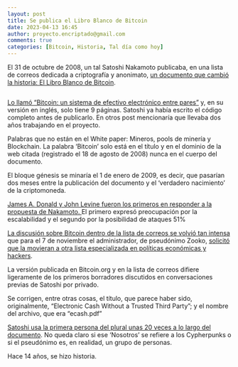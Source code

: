 ```yaml
---
layout: post
title: Se publica el Libro Blanco de Bitcoin
date: 2023-04-13 16:45
author: proyecto.encriptado@gmail.com
comments: true
categories: [Bitcoin, Historia, Tal día como hoy]
---
```

<!-- wp:paragraph {"style":{"elements":{"link":{"color":{"text":"#0745e3"}}}}} -->
<p class="has-link-color">El 31 de octubre de 2008, un tal Satoshi Nakamoto publicaba, en una lista de correos dedicada a criptografía y anonimato, <a href="http://www.bitcoin.org/bitcoin.pdf">un documento que cambió la historia: El Libro Blanco de Bitcoin</a>.</p>
<!-- /wp:paragraph -->

<!-- wp:image {"align":"center","id":716,"sizeSlug":"full","linkDestination":"none"} -->
<figure class="wp-block-image aligncenter size-full"><img src="https://proyectobitcoin.com/wp-content/uploads/2023/04/31-de-octubre.png" alt="" class="wp-image-716"/></figure>
<!-- /wp:image -->

<!-- wp:paragraph {"style":{"elements":{"link":{"color":{"text":"#0745e3"}}}}} -->
<p class="has-link-color"><a href="https://www.metzdowd.com/pipermail/cryptography/2008-October/014810.html">Lo llamó “Bitcoin: un sistema de efectivo electrónico entre pares”</a> y, en su versión en inglés, solo tiene 9 páginas. Satoshi ya había escrito el código completo antes de publicarlo. En otros post mencionaría que llevaba dos años trabajando en el proyecto.</p>
<!-- /wp:paragraph -->

<!-- wp:paragraph {"style":{"elements":{"link":{"color":{"text":"#0745e3"}}}}} -->
<p class="has-link-color">Palabras que no están en el White paper: Mineros, pools de minería y Blockchain. La palabra ‘Bitcoin’ solo está en el título y en el dominio de la web citada (registrado el 18 de agosto de 2008) nunca en el cuerpo del documento.</p>
<!-- /wp:paragraph -->

<!-- wp:paragraph {"style":{"elements":{"link":{"color":{"text":"#0745e3"}}}}} -->
<p class="has-link-color">El bloque génesis se minaría el 1 de enero de 2009, es decir, que pasarían dos meses entre la publicación del documento y el ‘verdadero nacimiento’ de la criptomoneda.</p>
<!-- /wp:paragraph -->

<!-- wp:paragraph {"style":{"elements":{"link":{"color":{"text":"#0745e3"}}}}} -->
<p class="has-link-color"><a href="https://www.metzdowd.com/pipermail/cryptography/2008-November/014814.html">James A. Donald y John Levine fueron los primeros en responder a la propuesta de Nakamoto. </a>El primero expresó preocupación por la escalabilidad y el segundo por la posibilidad de ataques 51%</p>
<!-- /wp:paragraph -->

<!-- wp:paragraph {"style":{"elements":{"link":{"color":{"text":"#0745e3"}}}}} -->
<p class="has-link-color"><a href="https://www.metzdowd.com/pipermail/cryptography/2008-November/014817.html">La discusión sobre Bitcoin dentro de la lista de correos se volvió tan intensa </a>que para el 7 de noviembre el administrador, de pseudónimo Zooko, <a href="https://www.metzdowd.com/pipermail/cryptography/2008-November/014826.html">solicitó que la movieran a otra lista especializada en políticas económicas y hackers</a>.</p>
<!-- /wp:paragraph -->

<!-- wp:paragraph {"style":{"elements":{"link":{"color":{"text":"#0745e3"}}}}} -->
<p class="has-link-color">La versión publicada en Bitcoin.org y en la lista de correos difiere ligeramente de los primeros borradores discutidos en conversaciones previas de Satoshi por privado.&nbsp;</p>
<!-- /wp:paragraph -->

<!-- wp:paragraph {"style":{"elements":{"link":{"color":{"text":"#0745e3"}}}}} -->
<p class="has-link-color">Se corrigen, entre otras cosas, el título, que parece haber sido, originalmente, “Electronic Cash Without a Trusted Third Party”; y el nombre del archivo, que era “ecash.pdf”</p>
<!-- /wp:paragraph -->

<!-- wp:paragraph {"style":{"elements":{"link":{"color":{"text":"#0745e3"}}}}} -->
<p class="has-link-color"><a href="https://bitcointalk.org/index.php?topic=5138181.0">Satoshi usa la primera persona del plural unas 20 veces a lo largo del documento</a>. No queda claro si ese ‘Nosotros’ se refiere a los Cypherpunks o si el pseudónimo es, en realidad, un grupo de personas.</p>
<!-- /wp:paragraph -->

<!-- wp:paragraph -->
<p>Hace 14 años, se hizo historia.</p>
<!-- /wp:paragraph -->
